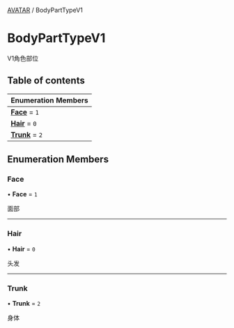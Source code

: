 [AVATAR](../groups/AVATAR.AVATAR.md) / BodyPartTypeV1

# BodyPartTypeV1 <Badge type="tip" text="Enumeration" /> <Score text="BodyPartTypeV1" />

V1角色部位

## Table of contents

| Enumeration Members |
| :-----|
| **[Face](Gameplay.BodyPartTypeV1.md#face)** = ``1`` <br> |
| **[Hair](Gameplay.BodyPartTypeV1.md#hair)** = ``0`` <br> |
| **[Trunk](Gameplay.BodyPartTypeV1.md#trunk)** = ``2`` <br> |

## Enumeration Members

### Face <Score text="Face" /> 

• **Face** = ``1``

面部

___

### Hair <Score text="Hair" /> 

• **Hair** = ``0``

头发

___

### Trunk <Score text="Trunk" /> 

• **Trunk** = ``2``

身体

